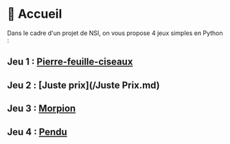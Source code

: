 # 🏡 Accueil

Dans le cadre d'un projet de NSI, on vous propose 4 jeux simples en Python :

## Jeu 1 : [Pierre-feuille-ciseaux](/pierrefeuilleciseaux.md)
## Jeu 2 : [Juste prix](/Juste Prix.md)
## Jeu 3 : [Morpion](/morpion.md)
## Jeu 4 : [Pendu](/pendu.md)
